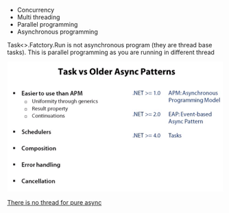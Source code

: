 * Concurrency
* Multi threading
* Parallel programming
* Asynchronous programming

Task<>.Fatctory.Run is not asynchronous program (they are thread base tasks). This is  parallel programming as you are running in different thread

![taskvsolderasync](https://github.com/sairamaj/developer/blob/master/images/taskvsolderasync.png)

[There is no thread for pure async](https://blog.stephencleary.com/2013/11/there-is-no-thread.html)